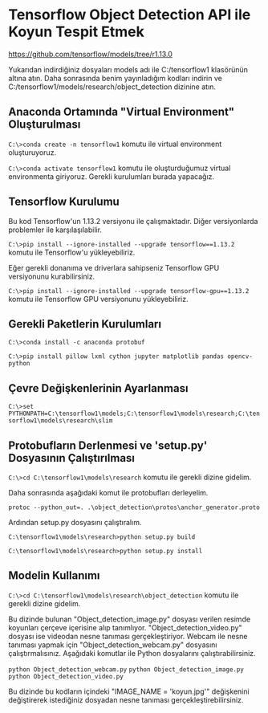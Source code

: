 # Tensorflow Object Detection API ile Koyun Tespit Etmek

https://github.com/tensorflow/models/tree/r1.13.0

Yukarıdan indirdiğiniz dosyaları models adı ile C:/tensorflow1 klasörünün altına atın.
Daha sonrasında benim yayınladığım kodları indirin ve C:/tensorflow1/models/research/object_detection dizinine atın.

## Anaconda Ortamında "Virtual Environment" Oluşturulması

`C:\>conda create -n tensorflow1` komutu ile virtual environment oluşturuyoruz.

`C:\>conda activate tensorflow1` komutu ile oluşturduğumuz virtual environmenta giriyoruz. Gerekli kurulumları burada yapacağız.

## Tensorflow Kurulumu

Bu kod Tensorflow'un 1.13.2 versiyonu ile çalışmaktadır. Diğer versiyonlarda problemler ile karşılaşılabilir.

`C:\>pip install --ignore-installed --upgrade tensorflow==1.13.2` komutu ile Tensorflow'u yükleyebiliriz.

Eğer gerekli donanıma ve driverlara sahipseniz Tensorflow GPU versiyonunu kurabilirsiniz.

`C:\>pip install --ignore-installed --upgrade tensorflow-gpu==1.13.2` komutu ile Tensorflow GPU versiyonunu yükleyebiliriz.

## Gerekli Paketlerin Kurulumları

`C:\>conda install -c anaconda protobuf`

`C:\>pip install pillow lxml cython jupyter matplotlib pandas opencv-python`

## Çevre Değişkenlerinin Ayarlanması

`C:\>set PYTHONPATH=C:\tensorflow1\models;C:\tensorflow1\models\research;C:\tensorflow1\models\research\slim`

## Protobufların Derlenmesi ve 'setup.py' Dosyasının Çalıştırılması

`C:\>cd C:\tensorflow1\models\research` komutu ile gerekli dizine gidelim.

Daha sonrasında aşağıdaki komut ile protobufları derleyelim.

`protoc --python_out=. .\object_detection\protos\anchor_generator.proto`

Ardından setup.py dosyasını çalıştıralım.

`C:\tensorflow1\models\research>python setup.py build`

`C:\tensorflow1\models\research>python setup.py install`

## Modelin Kullanımı

`C:\>cd C:\tensorflow1\models\research\object_detection` komutu ile gerekli dizine gidelim.

Bu dizinde bulunan "Object_detection_image.py" dosyası verilen resimde koyunları çerçeve içerisine alıp tanımlıyor. "Object_detection_video.py" dosyası ise videodan nesne tanıması gerçekleştiriyor. Webcam ile nesne tanıması yapmak için "Object_detection_webcam.py" dosyasını çalıştırmalısınız. Aşağıdaki komutlar ile Python dosyalarını çalıştırabilirsiniz.

`python Object_detection_webcam.py`
`python Object_detection_image.py`
`python Object_detection_video.py`


Bu dizinde bu kodların içindeki "IMAGE_NAME = 'koyun.jpg'" değişkenini değiştirerek istediğiniz dosyadan nesne tanıması gerçekleştirebilirsiniz.

